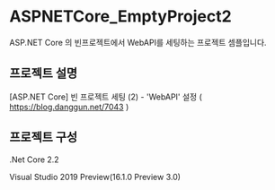 # ASPNETCore_EmptyProject2
ASP.NET Core 의 빈프로젝트에서 WebAPI를 세팅하는 프로젝트 셈플입니다.


## 프로젝트 설명
[ASP.NET Core] 빈 프로젝트 세팅 (2) - 'WebAPI' 설정
( https://blog.danggun.net/7043 )


## 프로젝트 구성
.Net Core 2.2  



Visual Studio 2019 Preview(16.1.0 Preview 3.0)
